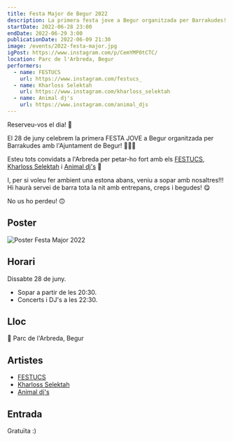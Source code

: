 ```yaml
---
title: Festa Major de Begur 2022
description: La primera festa jove a Begur organitzada per Barrakudes! 🥇
startDate: 2022-06-28 23:00
endDate: 2022-06-29 3:00
publicationDate: 2022-06-09 21:30
image: /events/2022-festa-major.jpg
igPost: https://www.instagram.com/p/CemYMP0tCTC/
location: Parc de l'Arbreda, Begur
performers:
  - name: FESTUCS
    url: https://www.instagram.com/festucs_
  - name: Kharloss Selektah
    url: https://www.instagram.com/kharloss_selektah
  - name: Animal dj's
    url: https://www.instagram.com/animal_djs
---
```


Reserveu-vos el dia! 📍

El 28 de juny celebrem la primera FESTA JOVE a Begur organitzada per Barrakudes amb l'Ajuntament de Begur! 🤪🤩🥳

Esteu tots convidats a l'Arbreda per petar-ho fort amb els [FESTUCS](https://www.instagram.com/festucs_), [Kharloss Selektah](https://www.instagram.com/kharloss_selektah) i [Animal dj's](https://www.instagram.com/animal_djs) 🤗

I, per si voleu fer ambient una estona abans, veniu a sopar amb nosaltres!!! Hi haurà servei de barra tota la nit amb entrepans, creps i begudes! 😋

No us ho perdeu! 🙃

## Poster

![Poster Festa Major 2022](/events/2022-festa-major.jpg)

## Horari

Dissabte 28 de juny.

- Sopar a partir de les 20:30.
- Concerts i DJ's a les 22:30.

## Lloc

📍 Parc de l'Arbreda, Begur

## Artistes

- [FESTUCS](https://www.instagram.com/festucs_)
- [Kharloss Selektah](https://www.instagram.com/kharloss_selektah)
- [Animal dj's](https://www.instagram.com/animal_djs)

## Entrada

Gratuïta :)
